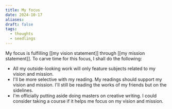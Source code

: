 ```yaml
---
title: My focus
date: 2024-10-17
aliases: 
draft: false
tags:
  - thoughts
  - seedlings
---
```

My focus is fulfilling [[my vision statement]] through [[my mission statement]]. To carve time for this focus, I shall do the following:

- All my outside-looking work will only feature subjects related to my vision and mission.
- I'll be more selective with my reading. My readings should support my vision and mission. I'll still be reading the works of my friends but on the sidelines.
- I'm officially putting aside doing masters on creative writing. I could consider taking a course if it helps me focus on my vision and mission.